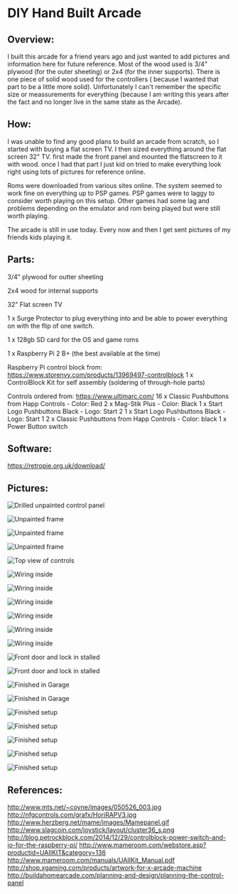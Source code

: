 # DIY Hand Built Arcade

## Overview:
I built this arcade for a friend years ago and just wanted to add pictures and information here for future reference. 
Most of the wood used is 3/4" plywood (for the outer sheeting) or 2x4 (for the inner supports). There is one piece of solid wood used for the controllers ( because I wanted that part to be a little more solid). Unfortunately I can't remember the specific size or meassurements for everything (because I am writing this years after the fact and no longer live in the same state as the Arcade).

## How:
I was unable to find any good plans to build an arcade from scratch, so I started with buying a flat screen TV. I then sized everything around the flat screen 32" TV. 
first made the front panel and mounted the flatscreen to it with wood. once I had that part I just kid on tried to make everything look right using lots of pictures for reference online. 

Roms were downloaded from various sites online. The system seemed to work fine on everything up to PSP games. PSP games were to laggy to consider worth playing on this setup. Other games had some lag and problems depending on the emulator and rom being played but were still worth playing. 

The arcade is still in use today. Every now and then I get sent pictures of my friends kids playing it. 

## Parts:
3/4" plywood for outter sheeting

2x4 wood for internal supports

32" Flat screen TV

1 x Surge Protector to plug everything into and be able to power everything on with the flip of one switch. 

1 x 128gb SD card for the OS and game roms

1 x Raspberry Pi 2 B+ (the best available at the time)

Raspberry Pi control block from: https://www.storenvy.com/products/13969497-controlblock 
1 x ControlBlock Kit for self assembly (soldering of through-hole parts)

Controls ordered from: https://www.ultimarc.com/ 
16 x Classic Pushbuttons from Happ Controls - Color: Red
2 x Mag-Stik Plus - Color: Black
1 x Start Logo Pushbuttons Black - Logo: Start 2
1 x Start Logo Pushbuttons Black - Logo: Start 1
2 x Classic Pushbuttons from Happ Controls - Color: black
1 x Power Button switch 

## Software:
https://retropie.org.uk/download/


## Pictures: 
![Drilled unpainted control panel ](https://github.com/ciwen3/Public/blob/master/DIY%20Arcade/photos/1.jpg "Drilled unpainted control panel ")

![Unpainted frame](https://github.com/ciwen3/Public/blob/master/DIY%20Arcade/photos/2.jpg "Unpainted frame")

![Unpainted frame](https://github.com/ciwen3/Public/blob/master/DIY%20Arcade/photos/3.jpg "Unpainted frame")

![Unpainted frame](https://github.com/ciwen3/Public/blob/master/DIY%20Arcade/photos/4.jpg "Unpainted frame")

![Top view of controls](https://github.com/ciwen3/Public/blob/master/DIY%20Arcade/photos/5.jpg "Top view of controls")

![Wiring inside](https://github.com/ciwen3/Public/blob/master/DIY%20Arcade/photos/6.jpg "Wiring inside")

![Wiring inside](https://github.com/ciwen3/Public/blob/master/DIY%20Arcade/photos/7.jpg "Wiring inside")

![Wiring inside](https://github.com/ciwen3/Public/blob/master/DIY%20Arcade/photos/8.jpg "Wiring inside")

![Wiring inside](https://github.com/ciwen3/Public/blob/master/DIY%20Arcade/photos/9.jpg "Wiring inside")

![Wiring inside](https://github.com/ciwen3/Public/blob/master/DIY%20Arcade/photos/17.jpg "Wiring inside")

![Wiring inside](https://github.com/ciwen3/Public/blob/master/DIY%20Arcade/photos/18.jpg "Wiring inside")

![Front door and lock in stalled](https://github.com/ciwen3/Public/blob/master/DIY%20Arcade/photos/10.jpg "Front door and lock in stalled")

![Front door and lock in stalled](https://github.com/ciwen3/Public/blob/master/DIY%20Arcade/photos/11.jpg "Front door and lock in stalled")

![Finished in Garage](https://github.com/ciwen3/Public/blob/master/DIY%20Arcade/photos/12.jpg "Finished in Garage")

![Finished in Garage](https://github.com/ciwen3/Public/blob/master/DIY%20Arcade/photos/13.jpg "Finished in Garage")

![Finished setup](https://github.com/ciwen3/Public/blob/master/DIY%20Arcade/photos/14.jpg "Finished setup")

![Finished setup](https://github.com/ciwen3/Public/blob/master/DIY%20Arcade/photos/15.jpg "Finished setup")

![Finished setup](https://github.com/ciwen3/Public/blob/master/DIY%20Arcade/photos/16.jpg "Finished setup")

![Finished setup](https://github.com/ciwen3/Public/blob/master/DIY%20Arcade/photos/19.jpg "Finished setup")

![Finished setup](https://github.com/ciwen3/Public/blob/master/DIY%20Arcade/photos/20.jpg "Finished setup")

## References:
http://www.mts.net/~coyne/images/050526_003.jpg
http://nfgcontrols.com/grafx/HoriRAPV3.jpg
http://www.herzberg.net/mame/images/Mamepanel.gif
http://www.slagcoin.com/joystick/layout/cluster36_s.png
http://blog.petrockblock.com/2014/12/29/controlblock-power-switch-and-io-for-the-raspberry-pi/
http://www.mameroom.com/webstore.asp?productid=UAIIKIT&category=136
http://www.mameroom.com/manuals/UAIIKit_Manual.pdf
http://shop.xgaming.com/products/artwork-for-x-arcade-machine
http://buildahomearcade.com/planning-and-design/planning-the-control-panel
